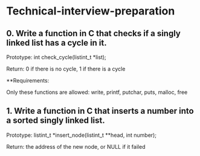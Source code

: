 # Technical-interview-preparation
## 0. Write a function in C that checks if a singly linked list has a cycle in it.

  Prototype: int check_cycle(listint_t *list);
  
  Return: 0 if there is no cycle, 1 if there is a cycle
  
  **Requirements:
  
  Only these functions are allowed: write, printf, putchar, puts, malloc, free
  
 ## 1. Write a function in C that inserts a number into a sorted singly linked list.

  Prototype: listint_t *insert_node(listint_t **head, int number);
  
  Return: the address of the new node, or NULL if it failed

